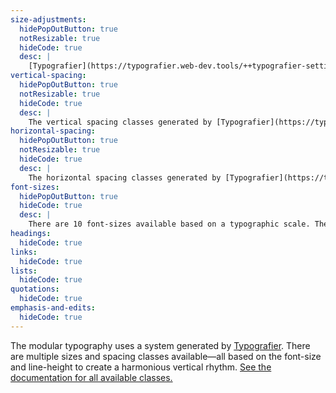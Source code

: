 ```yaml
---
size-adjustments:
  hidePopOutButton: true
  notResizable: true
  hideCode: true
  desc: |
    [Typografier](https://typografier.web-dev.tools/++typografier-settings-url++) generates font-sizes and line-heights for different screen widths that are more appropriate for the available space.
vertical-spacing:
  hidePopOutButton: true
  notResizable: true
  hideCode: true
  desc: |
    The vertical spacing classes generated by [Typografier](https://typografier.web-dev.tools/++typografier-settings-url++) provide a range of different sizes for both top & bottom padding and bottom margins. These same sizes would be applied to the island classes.
horizontal-spacing:
  hidePopOutButton: true
  notResizable: true
  hideCode: true
  desc: |
    The horizontal spacing classes generated by [Typografier](https://typografier.web-dev.tools/++typografier-settings-url++) provide range of different sizes for left & right padding. These same sizes would be applied to the island classes.
font-sizes:
  hidePopOutButton: true
  hideCode: true
  desc: |
    There are 10 font-sizes available based on a typographic scale. The font-sizes and line-heights increase as the screen gets wider to better use the available space.
headings:
  hideCode: true
links:
  hideCode: true
lists:
  hideCode: true
quotations:
  hideCode: true
emphasis-and-edits:
  hideCode: true
---
```


The modular typography uses a system generated by [Typografier](https://typografier.web-dev.tools/++typografier-settings-url++). There are multiple sizes and spacing classes available—all based on the font-size and line-height to create a harmonious vertical rhythm. [See the documentation for all available classes.](https://learn-the-web.algonquindesign.ca/topics/typografier-cheat-sheet/)
